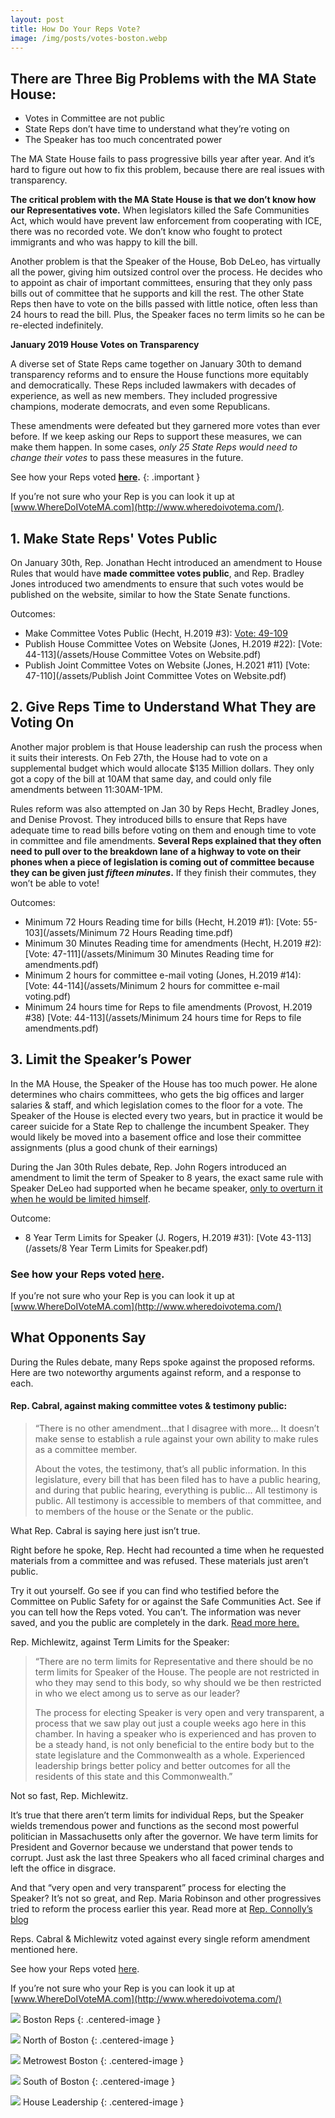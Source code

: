 ```yaml
---
layout: post
title: How Do Your Reps Vote?
image: /img/posts/votes-boston.webp
---
```


## There are Three Big Problems with the MA State House:

-   Votes in Committee are not public
-   State Reps don’t have time to understand what they’re voting on
-   The Speaker has too much concentrated power

The MA State House fails to pass progressive bills year after year. And it’s hard to figure out how to fix this problem, because there are real issues with transparency.

**The critical problem with the MA State House is that we don’t know how our Representatives vote.** When legislators killed the Safe Communities Act, which would have prevent law enforcement from cooperating with ICE, there was no recorded vote. We don’t know who fought to protect immigrants and who was happy to kill the bill.

Another problem is that the Speaker of the House, Bob DeLeo, has virtually all the power, giving him outsized control over the process. He decides who to appoint as chair of important committees, ensuring that they only pass bills out of committee that he supports and kill the rest. The other State Reps then have to vote on the bills passed with little notice, often less than 24 hours to read the bill. Plus, the Speaker faces no term limits so he can be re-elected indefinitely.

**January 2019 House Votes on Transparency**

A diverse set of State Reps came together on January 30th to demand transparency reforms and to ensure the House functions more equitably and democratically. These Reps included lawmakers with decades of experience, as well as new members. They included progressive champions, moderate democrats, and even some Republicans.

These amendments were defeated but they garnered more votes than ever before. If we keep asking our Reps to support these measures, we can make them happen. In some cases, _only 25 State Reps would need to change their votes_ to pass these measures in the future.

See how your Reps voted **[here](https://docs.google.com/spreadsheets/d/1BhhqKtlKyHl-_f0A1gQTrGBq8Vbj18-iq45hHZHFVxY/edit).**
{: .important }

If you’re not sure who your Rep is you can look it up at [www.WhereDoIVoteMA.com](http://www.wheredoivotema.com/).

## 1. Make State Reps' Votes Public

On January 30th, Rep. Jonathan Hecht introduced an amendment to House Rules that would have **made committee votes public**, and Rep. Bradley Jones introduced two amendments to ensure that such votes would be published on the website, similar to how the State Senate functions.

Outcomes:

-   Make Committee Votes Public (Hecht, H.2019 #3): [Vote: 49-109](/assets/committee-votes-public.pdf)
-   Publish House Committee Votes on Website (Jones, H.2019 #22): [Vote: 44-113](/assets/House Committee Votes on Website.pdf)
-   Publish Joint Committee Votes on Website (Jones, H.2021 #11) [Vote: 47-110](/assets/Publish Joint Committee Votes on Website.pdf)


## 2. Give Reps Time to Understand What They are Voting On

Another major problem is that House leadership can rush the process when it suits their interests. On Feb 27th, the House had to vote on a supplemental budget which would allocate $135 Million dollars. They only got a copy of the bill at 10AM that same day, and could only file amendments between 11:30AM-1PM.

Rules reform was also attempted on Jan 30 by Reps Hecht, Bradley Jones, and Denise Provost. They introduced bills to ensure that Reps have adequate time to read bills before voting on them and enough time to vote in committee and file amendments. **Several Reps explained that they often need to pull over to the breakdown lane of a highway to vote on their phones when a piece of legislation is coming out of committee because they can be given just _fifteen minutes_.** If they finish their commutes, they won’t be able to vote!

Outcomes:

-   Minimum 72 Hours Reading time for bills (Hecht, H.2019 #1): [Vote: 55-103](/assets/Minimum 72 Hours Reading time.pdf)
-   Minimum 30 Minutes Reading time for amendments (Hecht, H.2019 #2): [Vote: 47-111](/assets/Minimum 30 Minutes Reading time for amendments.pdf)
-   Minimum 2 hours for committee e-mail voting (Jones, H.2019 #14): [Vote: 44-114](/assets/Minimum 2 hours for committee e-mail voting.pdf)
-   Minimum 24 hours time for Reps to file amendments (Provost, H.2019 #38) [Vote: 44-113](/assets/Minimum 24 hours time for Reps to file amendments.pdf)


## 3. Limit the Speaker’s Power

In the MA House, the Speaker of the House has too much power. He alone determines who chairs committees, who gets the big offices and larger salaries & staff, and which legislation comes to the floor for a vote. The Speaker of the House is elected every two years, but in practice it would be career suicide for a State Rep to challenge the incumbent Speaker. They would likely be moved into a basement office and lose their committee assignments (plus a good chunk of their earnings)

During the Jan 30th Rules debate, Rep. John Rogers introduced an amendment to limit the term of Speaker to 8 years, the exact same rule with Speaker DeLeo had supported when he became speaker, [only to overturn it when he would be limited himself](https://www.wbur.org/news/2015/01/29/deleo-defends-push-to-end-house-speakers-term-limit).

Outcome:

-   8 Year Term Limits for Speaker (J. Rogers, H.2019 #31): [Vote 43-113](/assets/8 Year Term Limits for Speaker.pdf)


### See how your Reps voted [here](https://docs.google.com/spreadsheets/d/1BhhqKtlKyHl-_f0A1gQTrGBq8Vbj18-iq45hHZHFVxY/edit).

If you’re not sure who your Rep is you can look it up at [www.WhereDoIVoteMA.com](http://www.wheredoivotema.com/)

## What Opponents Say

During the Rules debate, many Reps spoke against the proposed reforms. Here are two noteworthy arguments against reform, and a response to each.

#### Rep. Cabral, against making committee votes & testimony public:

> “There is no other amendment...that I disagree with more… It doesn’t make sense to establish a rule against your own ability to make rules as a committee member.
>
> About the votes, the testimony, that’s all public information. In this legislature, every bill that has been filed has to have a public hearing, and during that public hearing, everything is public... All testimony is public. All testimony is accessible to members of that committee, and to members of the house or the Senate or the public.

What Rep. Cabral is saying here just isn’t true.

Right before he spoke, Rep. Hecht had recounted a time when he requested materials from a committee and was refused. These materials just aren’t public.

Try it out yourself. Go see if you can find who testified before the Committee on Public Safety for or against the Safe Communities Act. See if you can tell how the Reps voted. You can’t. The information was never saved, and you the public are completely in the dark. [Read more here.](https://www.actonmass.org/transparency)

Rep. Michlewitz, against Term Limits for the Speaker:

> “There are no term limits for Representative and there should be no term limits for Speaker of the House. The people are not restricted in who they may send to this body, so why should we be then restricted in who we elect among us to serve as our leader?
>
> The process for electing Speaker is very open and very transparent, a process that we saw play out just a couple weeks ago here in this chamber. In having a speaker who is experienced and has proven to be a steady hand, is not only beneficial to the entire body but to the state legislature and the Commonwealth as a whole. Experienced leadership brings better policy and better outcomes for all the residents of this state and this Commonwealth.”

Not so fast, Rep. Michlewitz.

It’s true that there aren’t term limits for individual Reps, but the Speaker wields tremendous power and functions as the second most powerful politician in Massachusetts only after the governor. We have term limits for President and Governor because we understand that power tends to corrupt. Just ask the last three Speakers who all faced criminal charges and left the office in disgrace.

And that “very open and very transparent” process for electing the Speaker? It’s not so great, and Rep. Maria Robinson and other progressives tried to reform the process earlier this year. Read more at [Rep. Connolly’s blog](https://www.repmikeconnolly.org/support_for_rep_maria_robinson_proposal_to_reform_speaker_nomination_process)

Reps. Cabral & Michlewitz voted against every single reform amendment mentioned here.

See how your Reps voted [here](https://docs.google.com/spreadsheets/d/1BhhqKtlKyHl-_f0A1gQTrGBq8Vbj18-iq45hHZHFVxY/edit).

If you’re not sure who your Rep is you can look it up at [www.WhereDoIVoteMA.com](http://www.wheredoivotema.com/)

![](/img/posts/votes-boston.webp)
Boston Reps
{: .centered-image }

![](/img/posts/votes-north-boston.webp)
North of Boston
{: .centered-image }

![](/img/posts/votes-metrowest.webp)
Metrowest Boston
{: .centered-image }

![](/img/posts/votes-south-boston.webp)
South of Boston
{: .centered-image }

![](/img/posts/votes-leadership.webp)
House Leadership
{: .centered-image }
